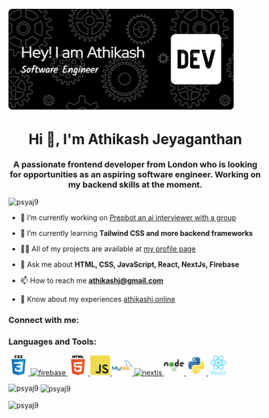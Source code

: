 ![Header](./github-header-image.png)
<h1 align="center">Hi 👋, I'm Athikash Jeyaganthan</h1>
<h3 align="center">A passionate frontend developer from London who is looking for opportunities as an aspiring software engineer. Working on my backend skills at the moment.</h3>

<p align="left"> <img src="https://komarev.com/ghpvc/?username=psyaj9&label=Profile%20views&color=0e75b6&style=flat" alt="psyaj9" /> </p>

- 🔭 I’m currently working on [Prepbot an ai interviewer with a group](https://github.com/Ayesha289/ai-interview-prep)

- 🌱 I’m currently learning **Tailwind CSS and more backend frameworks**

- 👨‍💻 All of my projects are available at [my profile page](https://github.com/psyaj9)

- 💬 Ask me about **HTML, CSS, JavaScript, React, NextJs, Firebase**

- 📫 How to reach me **athikashj@gmail.com**

- 📄 Know about my experiences [athikashj.online](athikashj.online)

<h3 align="left">Connect with me:</h3>
<p align="left">
</p>

<h3 align="left">Languages and Tools:</h3>
<p align="left"> <a href="https://www.w3schools.com/css/" target="_blank" rel="noreferrer"> <img src="https://raw.githubusercontent.com/devicons/devicon/master/icons/css3/css3-original-wordmark.svg" alt="css3" width="40" height="40"/> </a> <a href="https://firebase.google.com/" target="_blank" rel="noreferrer"> <img src="https://www.vectorlogo.zone/logos/firebase/firebase-icon.svg" alt="firebase" width="40" height="40"/> </a> <a href="https://www.w3.org/html/" target="_blank" rel="noreferrer"> <img src="https://raw.githubusercontent.com/devicons/devicon/master/icons/html5/html5-original-wordmark.svg" alt="html5" width="40" height="40"/> </a> <a href="https://developer.mozilla.org/en-US/docs/Web/JavaScript" target="_blank" rel="noreferrer"> <img src="https://raw.githubusercontent.com/devicons/devicon/master/icons/javascript/javascript-original.svg" alt="javascript" width="40" height="40"/> </a> <a href="https://www.mysql.com/" target="_blank" rel="noreferrer"> <img src="https://raw.githubusercontent.com/devicons/devicon/master/icons/mysql/mysql-original-wordmark.svg" alt="mysql" width="40" height="40"/> </a> <a href="https://nextjs.org/" target="_blank" rel="noreferrer"> <img src="https://cdn.worldvectorlogo.com/logos/nextjs-2.svg" alt="nextjs" width="40" height="40"/> </a> <a href="https://nodejs.org" target="_blank" rel="noreferrer"> <img src="https://raw.githubusercontent.com/devicons/devicon/master/icons/nodejs/nodejs-original-wordmark.svg" alt="nodejs" width="40" height="40"/> </a> <a href="https://www.python.org" target="_blank" rel="noreferrer"> <img src="https://raw.githubusercontent.com/devicons/devicon/master/icons/python/python-original.svg" alt="python" width="40" height="40"/> </a> <a href="https://reactjs.org/" target="_blank" rel="noreferrer"> <img src="https://raw.githubusercontent.com/devicons/devicon/master/icons/react/react-original-wordmark.svg" alt="react" width="40" height="40"/> </a> </p>

<p><img align="left" src="https://github-readme-stats.vercel.app/api/top-langs?username=psyaj9&show_icons=true&locale=en&layout=compact" alt="psyaj9" /></p>

<p>&nbsp;<img align="center" src="https://github-readme-stats.vercel.app/api?username=psyaj9&show_icons=true&locale=en" alt="psyaj9" /></p>

<p><img align="center" src="https://github-readme-streak-stats.herokuapp.com/?user=psyaj9&" alt="psyaj9" /></p>
